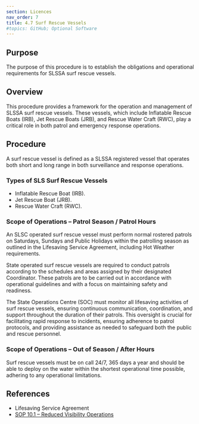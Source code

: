 ```yaml
---
section: Licences
nav_order: 7
title: 4.7 Surf Rescue Vessels
#topics: GitHub; Optional Software
---
```


## Purpose

The purpose of this procedure is to establish the obligations and operational requirements for SLSSA surf rescue vessels.

## Overview

This procedure provides a framework for the operation and management of SLSSA surf rescue vessels. These vessels, which include Inflatable Rescue Boats (IRB), Jet Rescue Boats (JRB), and Rescue Water Craft (RWC), play a critical role in both patrol and emergency response operations.

## Procedure

A surf rescue vessel is defined as a SLSSA registered vessel that operates both short and long range in both surveillance and response operations.

### Types of SLS Surf Rescue Vessels

- Inflatable Rescue Boat (IRB).
- Jet Rescue Boat (JRB).
- Rescue Water Craft (RWC).

### Scope of Operations – Patrol Season / Patrol Hours

An SLSC operated surf rescue vessel must perform normal rostered patrols on Saturdays, Sundays and Public Holidays within the patrolling season as outlined in the Lifesaving Service Agreement, including Hot Weather requirements.

State operated surf rescue vessels are required to conduct patrols according to the schedules and areas assigned by their designated Coordinator. These patrols are to be carried out in accordance with operational guidelines and with a focus on maintaining safety and readiness.

The State Operations Centre (SOC) must monitor all lifesaving activities of surf rescue vessels, ensuring continuous communication, coordination, and support throughout the duration of their patrols. This oversight is crucial for facilitating rapid response to incidents, ensuring adherence to patrol protocols, and providing assistance as needed to safeguard both the public and rescue personnel.

### Scope of Operations – Out of Season / After Hours

Surf rescue vessels must be on call 24/7, 365 days a year and should be able to deploy on the water within the shortest operational time possible, adhering to any operational limitations.

## References

- Lifesaving Service Agreement
- [SOP 10.1 – Reduced Visibility Operations](#_10.1_Reduced_Visibility)